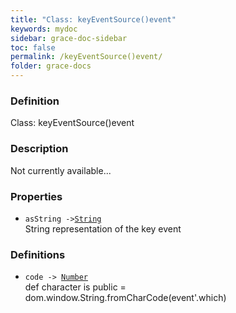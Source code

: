 ```yaml
---
title: "Class: keyEventSource()event"
keywords: mydoc
sidebar: grace-doc-sidebar
toc: false
permalink: /keyEventSource()event/
folder: grace-docs
---
```


### Definition
Class: keyEventSource()event  

### Description
Not currently available...  

### Properties
  
- `asString ->`[`String`](/grace-documentation/404)  
String representation of the key event

### Definitions
- `code -> `[`Number`](/grace-documentation/404)  
def character is public = dom.window.String.fromCharCode(event'.which)
